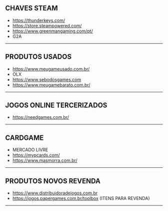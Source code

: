 ## CHAVES STEAM
- https://thunderkeys.com/
- https://store.steampowered.com/
- https://www.greenmangaming.com/pt/
- G2A
---

## PRODUTOS USADOS
- https://www.meugameusado.com.br/
- OLX
- https://www.sebodosgames.com
- https://www.meugamebarato.com.br/
---

## JOGOS ONLINE TERCERIZADOS
- https://needgames.com.br/
---

## CARDGAME
- MERCADO LIVRE
- https://mypcards.com/
- https://www.masmorra.com.br/
---

## PRODUTOS NOVOS REVENDA
- https://www.distribuidoradejogos.com.br
- https://jogos.papergames.com.br/toolbox  (ITENS PARA REVENDA)
---